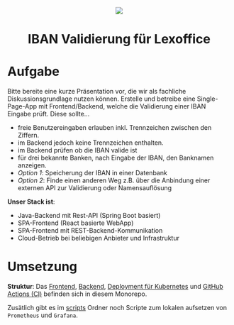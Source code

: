 <p align="center">
<img src="https://user-images.githubusercontent.com/25115243/212448089-afb26657-7713-4def-9a27-137becaf7185.png" />
<h1 align="center">IBAN Validierung für Lexoffice</h1>
</p>

# Aufgabe

Bitte bereite eine kurze Präsentation vor, die wir als fachliche Diskussionsgrundlage nutzen können. Erstelle und betreibe eine Single-Page-App mit Frontend/Backend, welche die Validierung einer IBAN Eingabe prüft. Diese sollte…
- freie Benutzereingaben erlauben inkl. Trennzeichen zwischen den Ziffern.
- im Backend jedoch keine Trennzeichen enthalten.
- im Backend prüfen ob die IBAN valide ist
- für drei bekannte Banken, nach Eingabe der IBAN, den Banknamen anzeigen.
- *Option 1*: Speicherung der IBAN in einer Datenbank  
- *Option 2*: Finde einen anderen Weg z.B. über die Anbindung einer externen API zur Validierung oder Namensauflösung

**Unser Stack ist**:
- Java-Backend mit Rest-API (Spring Boot basiert)
- SPA-Frontend (React basierte WebApp)
- SPA-Frontend mit REST-Backend-Kommunikation
- Cloud-Betrieb bei beliebigen Anbieter und Infrastruktur

# Umsetzung

**Struktur**: 
Das [Frontend](/frontend#readme), [Backend](/backend#readme), [Deployment für Kubernetes](/k8s#readme) und [GitHub Actions (CI)](/.github/workflows/ci.yml) befinden sich in diesem Monorepo.

Zusätlich gibt es im [scripts](/scripts#readme) Ordner noch Scripte zum lokalen aufsetzen von `Prometheus` und `Grafana`.







